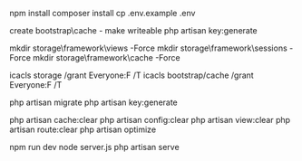 npm install
composer install
cp .env.example .env

create bootstrap\cache - make writeable
php artisan key:generate

mkdir storage\framework\views -Force
mkdir storage\framework\sessions -Force
mkdir storage\framework\cache -Force

icacls storage /grant Everyone:F /T
icacls bootstrap/cache /grant Everyone:F /T


php artisan migrate
php artisan key:generate

php artisan cache:clear
php artisan config:clear
php artisan view:clear
php artisan route:clear
php artisan optimize

npm run dev
node server.js
php artisan serve
